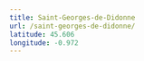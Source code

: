 ```yaml
---
title: Saint-Georges-de-Didonne
url: /saint-georges-de-didonne/
latitude: 45.606
longitude: -0.972
---
```

